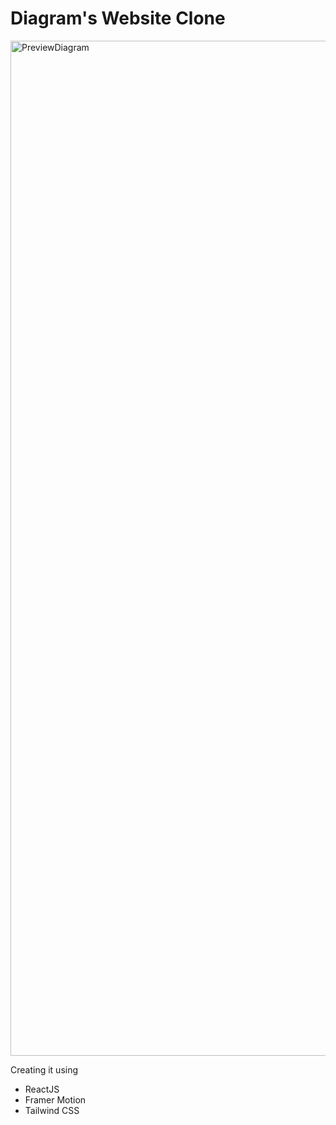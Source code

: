 # Diagram's Website Clone

<img width="1624" alt="PreviewDiagram" src="https://github.com/yatharth1706/diagram-clone/assets/32243289/3d13b7ea-d92d-429b-9530-5c11c65d2321">

Creating it using

- ReactJS
- Framer Motion
- Tailwind CSS
